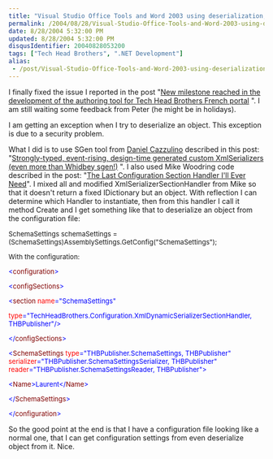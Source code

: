 ```yaml
---
title: "Visual Studio Office Tools and Word 2003 using deserialization, nightmare end"
permalink: /2004/08/28/Visual-Studio-Office-Tools-and-Word-2003-using-deserialization-nightmare-end/
date: 8/28/2004 5:32:00 PM
updated: 8/28/2004 5:32:00 PM
disqusIdentifier: 20040828053200
tags: ["Tech Head Brothers", ".NET Development"]
alias:
 - /post/Visual-Studio-Office-Tools-and-Word-2003-using-deserialization-nightmare-end.aspx/index.html
---
```

I finally fixed the issue I reported in the post "[New milestone reached in the development of the authoring tool for Tech Head Brothers French portal](http://weblogs.asp.net/lkempe/archive/2004/08/23/219122.aspx) ". I am still waiting some feedback from Peter (he might be in holidays).

I am getting an exception when I try to deserialize an object. This exception is due to a security problem.
<!-- more -->

What I did is to use SGen tool from [Daniel Cazzulino](http://weblogs.asp.net/cazzu/) described in this post: "[Strongly-typed, event-rising, design-time generated custom XmlSerializers (even more than Whidbey sgen!)](http://weblogs.asp.net/cazzu/archive/2004/08/02/SGen.aspx) ". I also used Mike Woodring code described in the post: "[The Last Configuration Section Handler I'll Ever Need](http://www.pluralsight.com/craig/articleview.aspx/CLR%20Workings/The%20Last%20Configuration%20Section%20Handler%20I.xml)". I mixed all and modified XmlSerializerSectionHandler from Mike so that it doesn't return a fixed IDictionary but an object. With reflection I can determine which Handler to instantiate, then from this handler I call it method Create and I get something like that to deserialize an object from the configuration file:
<font size="2">


SchemaSettings schemaSettings = (SchemaSettings)AssemblySettings.GetConfig("SchemaSettings");

With the configuration:
<font color="#0000ff" size="2">


<</font><font color="#800000" size="2">configuration</font><font color="#0000ff" size="2">>

</font><font size="2">


</font><font color="#0000ff" size="2"><</font><font color="#800000" size="2">configSections</font><font color="#0000ff" size="2">>

</font><font size="2">


</font><font color="#0000ff" size="2"><</font><font color="#800000" size="2">section</font><font color="#ff00ff" size="2"> </font><font color="#ff0000" size="2">name</font><font color="#0000ff" size="2">="SchemaSettings"

</font><font color="#ff00ff" size="2">


</font><font color="#ff0000" size="2">type</font><font color="#0000ff" size="2">="TechHeadBrothers.Configuration.XmlDynamicSerializerSectionHandler, THBPublisher"/>

</font><font size="2">


</font><font color="#0000ff" size="2"></</font><font color="#800000" size="2">configSections</font><font color="#0000ff" size="2">></font>

<font color="#0000ff" size="2"><font size="2">


</font><font color="#0000ff" size="2"><</font><font color="#800000" size="2">SchemaSettings</font><font color="#ff00ff" size="2"> </font><font color="#ff0000" size="2">type</font><font color="#0000ff" size="2">="THBPublisher.SchemaSettings, THBPublisher"</font><font color="#ff00ff" size="2"> </font><font color="#ff0000" size="2">serializer</font><font color="#0000ff" size="2">="THBPublisher.SchemaSettingsSerializer, THBPublisher"</font><font color="#ff00ff" size="2"> </font><font color="#ff0000" size="2">reader</font><font color="#0000ff" size="2">="THBPublisher.SchemaSettingsReader, THBPublisher">

</font><font size="2">


</font><font color="#0000ff" size="2"><</font><font color="#800000" size="2">Name</font><font color="#0000ff" size="2">></font><font size="2">Laurent</font><font color="#0000ff" size="2"></</font><font color="#800000" size="2">Name</font><font color="#0000ff" size="2">>

</font><font size="2">


</font><font color="#0000ff" size="2"></</font><font color="#800000" size="2">SchemaSettings</font><font color="#0000ff" size="2">>

</font><font size="2">


</font><font color="#0000ff" size="2"></</font><font color="#800000" size="2">configuration</font><font color="#0000ff" size="2">></font>

</font></font>So the good point at the end is that I have a configuration file looking like a normal one, that I can get configuration settings from even deserialize object from it. Nice.
